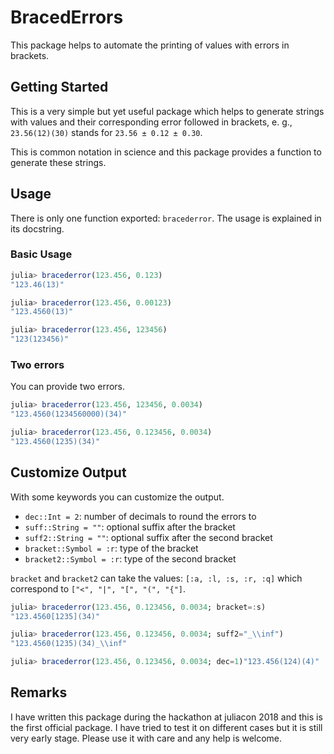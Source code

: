 # BracedErrors

This package helps to automate the printing of values with errors in brackets.

## Getting Started

This is a very simple but yet useful package which helps to generate strings with values and their corresponding error followed in brackets, e. g., `23.56(12)(30)` stands for `23.56 ± 0.12 ± 0.30`.

This is common notation in science and this package provides a function to generate these strings.

## Usage

There is only one function exported: `bracederror`.
The usage is explained in its docstring.

### Basic Usage

```julia
julia> bracederror(123.456, 0.123)
"123.46(13)"

julia> bracederror(123.456, 0.00123)
"123.4560(13)"

julia> bracederror(123.456, 123456)
"123(123456)"
```

### Two errors
You can provide two errors.

```julia
julia> bracederror(123.456, 123456, 0.0034)
"123.4560(1234560000)(34)"

julia> bracederror(123.456, 0.123456, 0.0034)
"123.4560(1235)(34)"
```

## Customize Output

With some keywords you can customize the output.

- `dec::Int = 2`: number of decimals to round the errors to
- `suff::String = ""`: optional suffix after the bracket
- `suff2::String = ""`: optional suffix after the second bracket
- `bracket::Symbol = :r`: type of the bracket
- `bracket2::Symbol = :r`: type of the second bracket

`bracket` and `bracket2` can take the values: `[:a, :l, :s, :r, :q]` which correspond to `["<", "|", "[", "(", "{"]`.

```julia
julia> bracederror(123.456, 0.123456, 0.0034; bracket=:s)
"123.4560[1235](34)"

julia> bracederror(123.456, 0.123456, 0.0034; suff2="_\\inf")
"123.4560(1235)(34)_\\inf"

julia> bracederror(123.456, 0.123456, 0.0034; dec=1)"123.456(124)(4)"
```

## Remarks

I have written this package during the hackathon at juliacon 2018 and this is the first official package.
I have tried to test it on different cases but it is still very early stage. Please use it with care and any help is welcome.

